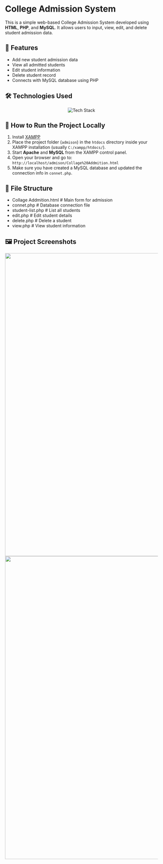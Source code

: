 # College Admission System

This is a simple web-based College Admission System developed using **HTML**, **PHP**, and **MySQL**. It allows users to input, view, edit, and delete student admission data.

## 📁 Features

- Add new student admission data
- View all admitted students
- Edit student information
- Delete student record
- Connects with MySQL database using PHP

## 🛠 Technologies Used

<p align="center">
  <img src="https://skillicons.dev/icons?i=html,php,mysql" alt="Tech Stack" />
</p>

## 🚀 How to Run the Project Locally

1. Install [XAMPP](https://www.apachefriends.org/index.html)
2. Place the project folder (`admison`) in the `htdocs` directory inside your XAMPP installation (usually `C:/xampp/htdocs/`).
3. Start **Apache** and **MySQL** from the XAMPP control panel.
4. Open your browser and go to:  
   `http://localhost/admison/Collage%20Addmition.html`
5. Make sure you have created a MySQL database and updated the connection info in `connet.php`.

## 📂 File Structure

- Collage Addmition.html # Main form for admission
- connet.php # Database connection file
- student-list.php # List all students
- edit.php # Edit student details
- delete.php # Delete a student
- view.php # View student information

## 🖼️ Project Screenshots

 <img src="https://i.imgur.com/8kx6wVs.png" width="1000"> 

 <img src="https://i.imgur.com/UatKxZF.png" width="1000"> 
